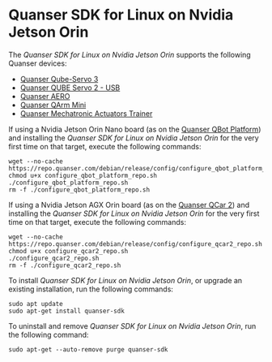 # Quanser SDK for Linux on Nvidia Jetson Orin
The *Quanser SDK for Linux on Nvidia Jetson Orin* supports the following Quanser devices:
- [Quanser Qube-Servo 3](https://www.quanser.com/products/qube-servo-3/)
- [Quanser QUBE Servo 2 - USB](https://www.quanser.com/products/qube-servo-2/)
- [Quanser AERO](https://www.quanser.com/products/quanser-aero/)
- [Quanser QArm Mini](https://www.quanser.com/products/qarm-mini/)
- [Quanser Mechatronic Actuators Trainer](https://www.quanser.com/products/mechatronic-actuators-trainer/)


If using a Nvidia Jetson Orin Nano board (as on the [Quanser QBot Platform](https://www.quanser.com/products/qbot-platform/)) and installing the *Quanser SDK for Linux on Nvidia Jetson Orin* for the very first time on that target, execute the following commands: 
```
wget --no-cache https://repo.quanser.com/debian/release/config/configure_qbot_platform_repo.sh
chmod u+x configure_qbot_platform_repo.sh
./configure_qbot_platform_repo.sh
rm -f ./configure_qbot_platform_repo.sh
```

If using a Nvidia Jetson AGX Orin board (as on the [Quanser QCar 2](https://www.quanser.com/products/qcar-2/)) and installing the *Quanser SDK for Linux on Nvidia Jetson Orin* for the very first time on that target, execute the following commands: 
```
wget --no-cache https://repo.quanser.com/debian/release/config/configure_qcar2_repo.sh
chmod u+x configure_qcar2_repo.sh
./configure_qcar2_repo.sh
rm -f ./configure_qcar2_repo.sh
```


To install *Quanser SDK for Linux on Nvidia Jetson Orin*, or upgrade an existing installation, run the following commands:

```
sudo apt update
sudo apt-get install quanser-sdk
```


To uninstall and remove *Quanser SDK for Linux on Nvidia Jetson Orin*, run the following command:

```
sudo apt-get --auto-remove purge quanser-sdk
```

